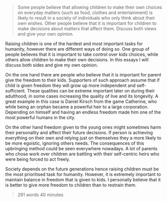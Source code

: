 > Some people believe that allowing children to make their own choices on everyday matters (such as food, clothes and entertainment) is likely to result in a society of individuals who only think about their own wishes. Other people believe that it is important for children to make decisions about matters that affect them.
> Discuss both views and give your own opinion.

Raising children is one of the hardest and most important tasks for humanity, however there are different ways of doing so. One group of people believes that it is important to take control over kids choices, while others allow children to make their own decisions. In this essays I will discuss both sides and give my own opinion.

On the one hand there are people who believe that it is important for parent give the freedom to their kids. Supporters of such approach assume that if child is given freedom they will grow up more independent and self-sufficient. These qualities can be extreme important later on during their adulthood, in some cases increasing the quality of live and its longevity. A great example in this case is Daniel Kirsch from the game Catherine, who while being an orphan became a powerful heir to a large corporation. Depending on himself and having an endless freedom made him one of the most powerful humans in the city.

On the other hand freedom given to the young ones might sometimes harm their personality and affect their future decisions. If person is achieving everything on their own and relying just on themselves they a more likely to be more egoistic, ignoring others needs. The consequences of this upbringing method could be seen everywhere nowadays. A lot of parents who chose work over children are battling with their self-centric heirs who were being forced to act freely.

Society depends on the future generations hence raising children must be the most prioritised task for humanity. However, it is extremely important to maintain balance in freedom that is given to kids. I personally believe that it is better to give more freedom to children than to restrain them.

> 291 words
> 40 minutes
